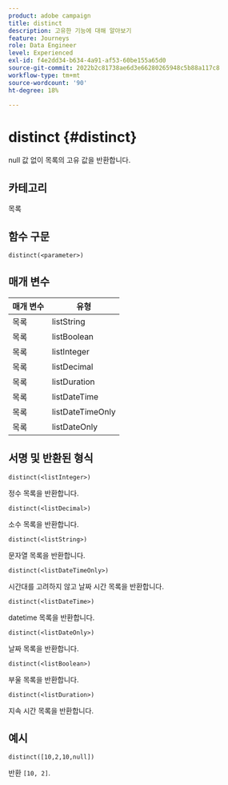 ```yaml
---
product: adobe campaign
title: distinct
description: 고유한 기능에 대해 알아보기
feature: Journeys
role: Data Engineer
level: Experienced
exl-id: f4e2dd34-b634-4a91-af53-60be155a65d0
source-git-commit: 2022b2c81738ae6d3e66280265948c5b88a117c8
workflow-type: tm+mt
source-wordcount: '90'
ht-degree: 18%

---
```


# distinct {#distinct}

null 값 없이 목록의 고유 값을 반환합니다.

## 카테고리

목록

## 함수 구문

`distinct(<parameter>)`

## 매개 변수

| 매개 변수 | 유형 |
|-----------|------------------|
| 목록 | listString |
| 목록 | listBoolean |
| 목록 | listInteger |
| 목록 | listDecimal |
| 목록 | listDuration |
| 목록 | listDateTime |
| 목록 | listDateTimeOnly |
| 목록 | listDateOnly |

## 서명 및 반환된 형식

`distinct(<listInteger>)`

정수 목록을 반환합니다.

`distinct(<listDecimal>)`

소수 목록을 반환합니다.

`distinct(<listString>)`

문자열 목록을 반환합니다.

`distinct(<listDateTimeOnly>)`

시간대를 고려하지 않고 날짜 시간 목록을 반환합니다.

`distinct(<listDateTime>)`

datetime 목록을 반환합니다.

`distinct(<listDateOnly>)`

날짜 목록을 반환합니다.

`distinct(<listBoolean>)`

부울 목록을 반환합니다.

`distinct(<listDuration>)`

지속 시간 목록을 반환합니다.

## 예시

`distinct([10,2,10,null])`

반환 `[10, 2]`.

